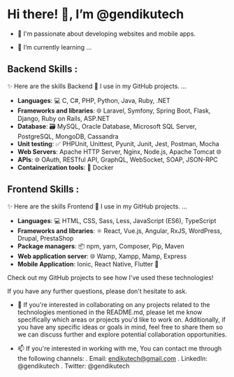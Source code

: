 # Hi there! 👋, I’m @gendikutech

- 👀 I'm passionate about developing websites and mobile apps.

- 🌱 I’m currently learning ... 

## Backend Skills :

✨ Here are the skills Backend 🚀 I use in my GitHub projects. ...

- **Languages**: 💻 C, C#, PHP, Python, Java, Ruby, .NET
- **Frameworks and libraries**: 🌐 Laravel, Symfony, Spring Boot, Flask, Django, Ruby on Rails, ASP.NET
- **Database**: 🗃️ MySQL, Oracle Database, Microsoft SQL Server, PostgreSQL, MongoDB, Cassandra
- **Unit testing**: ✅ PHPUnit, Unittest, Pyunit, Junit, Jest, Postman, Mocha
- **Web Servers**: Apache HTTP Server, Nginx, Node.js, Apache Tomcat 🌐
- **APIs**: 🌐 OAuth, RESTful API, GraphQL, WebSocket, SOAP, JSON-RPC
- **Containerization tools**: 🐳 Docker

## Frontend Skills :

✨ Here are the skills Frontend 🎨 I use in my GitHub projects. ...

- **Languages**: 💻 HTML, CSS, Sass, Less, JavaScript (ES6), TypeScript
- **Frameworks and libraries**: ⚛️ React, Vue.js, Angular, RxJS, WordPress, Drupal, PrestaShop
- **Package managers**: 📦 npm, yarn, Composer, Pip, Maven
- **Web application server**: 🌐 Wamp, Xampp, Mamp, Express
- **Mobile Application**: Ionic, React Native, Flutter 📱

Check out my GitHub projects to see how I've used these technologies!

If you have any further questions, please don't hesitate to ask.

- 💞️ If you're interested in collaborating on any projects related to the technologies mentioned in the README.md, please let me know specifically which areas or projects you'd like to work on. Additionally, if you have any specific ideas or goals in mind, feel free to share them so we can discuss further and explore potential collaboration opportunities.

- 📫 If you're interested in working with me, You can contact me through the following channels:
. Email: endikutech@gmail.com
. LinkedIn: @gendikutech
. Twitter: @gendikutech


<!---
gendikutech/gendikutech is a ✨ special ✨ repository because its `README.md` (this file) appears on your GitHub profile.
You can click the Preview link to take a look at your changes.
--->
